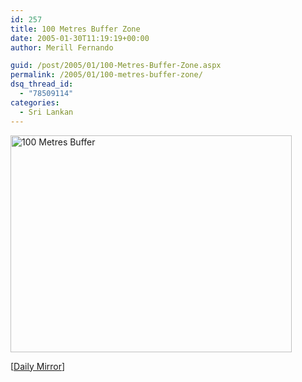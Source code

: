 ```yaml
---
id: 257
title: 100 Metres Buffer Zone
date: 2005-01-30T11:19:19+00:00
author: Merill Fernando

guid: /post/2005/01/100-Metres-Buffer-Zone.aspx
permalink: /2005/01/100-metres-buffer-zone/
dsq_thread_id:
  - "78509114"
categories:
  - Sri Lankan
---
```

<p><img height="347" alt="100 Metres Buffer" src="http://www.merill.net/wp-content/uploads/contentbinary/cartoonl05_2D01_2D30.gif" width="450" border="0" /></p>
<p>[<a href="http://www.dailymirror.lk/">Daily Mirror</a>]</p>